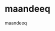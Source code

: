 # maandeeq
maandeeq
  <div class="footer-social">
                                       <a href="#"><i class="fab fa-youtube"></i></a>
                                       <a href="#"><i class="fab fa-facebook"></i></a>
                                       <a href="https://github.com/softwarepioneers"><i class="fab fa-github"></i></a>
                                       <a href="#"><i class="fab fa-telegram"></i></a>
                                       <a href="https://chat.whatsapp.com/BifDArdCmG8Khg6dgIFUYq"><i class="fab fa-whatsapp"></i></a>
                                   </div>
